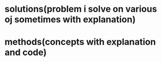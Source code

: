 # solutions(problem i solve on various oj sometimes with explanation)
# methods(concepts with explanation and code) 
